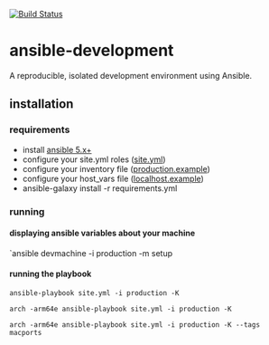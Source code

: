 [![Build Status](https://travis-ci.org/ryankanno/ansible-development.svg?branch=master)](https://travis-ci.org/ryankanno/ansible-development)

# ansible-development

A reproducible, isolated development environment using Ansible.

## installation

### requirements

  - install [ansible 5.x+](http://docs.ansible.com/intro_installation.html#installation)
  - configure your site.yml roles ([site.yml](https://github.com/ryankanno/ansible-development/blob/master/site.yml))
  - configure your inventory file ([production.example](https://github.com/ryankanno/ansible-development/blob/master/production.example))
  - configure your host_vars file ([localhost.example](https://github.com/ryankanno/ansible-development/blob/master/host_vars/localhost.example))
  - ansible-galaxy install -r requirements.yml

### running

#### displaying ansible variables about your machine

`ansible devmachine -i production -m setup

#### running the playbook

`ansible-playbook site.yml -i production -K`

`arch -arm64e ansible-playbook site.yml -i production -K`

`arch -arm64e ansible-playbook site.yml -i production -K --tags macports`
